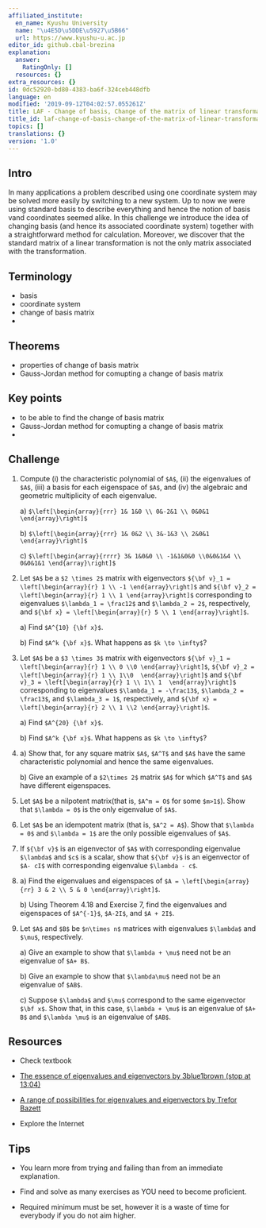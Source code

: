 ```yaml
---
affiliated_institute:
  en_name: Kyushu University
  name: "\u4E5D\u5DDE\u5927\u5B66"
  url: https://www.kyushu-u.ac.jp
editor_id: github.cbal-brezina
explanation:
  answer:
    RatingOnly: []
  resources: {}
extra_resources: {}
id: 0dc52920-bd80-4383-ba6f-324ceb448dfb
language: en
modified: '2019-09-12T04:02:57.055261Z'
title: LAF - Change of basis, Change of the matrix of linear transformation
title_id: laf-change-of-basis-change-of-the-matrix-of-linear-transformation
topics: []
translations: {}
version: '1.0'
---
```


## Intro

In many applications a problem described using one coordinate system may be solved more easily by switching to a new system. Up to now we were using 
standard basis to describe everything and hence the notion of  basis vand coordinates seemed alike. In this challenge we introduce the idea of changing  basis (and hence its associated coordinate system) together with a straightforward method for calculation. Moreover, we discover that the standard matrix of a linear transformation is not the only matrix associated with the transformation.  



## Terminology

- basis
- coordinate system
- change of basis matrix
- 
 

## Theorems

- properties of change of basis matrix
- Gauss-Jordan method for comupting a change of basis matrix



## Key points

- to be able to find the change of basis matrix 
- Gauss-Jordan method for comupting a change of basis matrix
- 



## Challenge

1.  Compute (i) the characteristic polynomial of `$A$`, (ii) the eigenvalues of `$A$`, (iii) a basis for each eigenspace of `$A$`, and (iv) the algebraic and geometric multiplicity of each eigenvalue.

    a) `$\left[\begin{array}{rrr} 1& 1&0 \\ 0&-2&1 \\ 0&0&1 \end{array}\right]$`

    b) `$\left[\begin{array}{rrr} 1& 0&2 \\ 3&-1&3 \\ 2&0&1 \end{array}\right]$`

    c) `$\left[\begin{array}{rrrr} 3& 1&0&0 \\ -1&1&0&0 \\0&0&1&4 \\ 0&0&1&1 \end{array}\right]$`

2. Let `$A$` be a `$2 \times 2$` matrix with eigenvectors `${\bf v}_1 = \left[\begin{array}{r} 1 \\ -1 \end{array}\right]$` and  `${\bf v}_2 = \left[\begin{array}{r} 1 \\ 1 \end{array}\right]$` corresponding to eigenvalues  `$\lambda_1 = \frac12$` and `$\lambda_2 = 2$`, respectively, and  `${\bf x} = \left[\begin{array}{r} 5 \\ 1 \end{array}\right]$`. 

    a) Find `$A^{10} {\bf x}$`.

    b) Find `$A^k {\bf x}$`. What happens as `$k \to \infty$`?

3. Let `$A$` be a `$3 \times 3$` matrix with eigenvectors `${\bf v}_1 = \left[\begin{array}{r} 1 \\ 0 \\0 \end{array}\right]$`,  `${\bf v}_2 = \left[\begin{array}{r} 1 \\ 1\\0  \end{array}\right]$` and `${\bf v}_3 = \left[\begin{array}{r} 1 \\ 1\\ 1  \end{array}\right]$`  corresponding to eigenvalues  `$\lambda_1 = -\frac13$`, `$\lambda_2 = \frac13$`, and `$\lambda_3 = 1$`, respectively, and  `${\bf x} = \left[\begin{array}{r} 2 \\ 1 \\2 \end{array}\right]$`. 

    a) Find `$A^{20} {\bf x}$`.

    b) Find `$A^k {\bf x}$`. What happens as `$k \to \infty$`?



4. a) Show that, for any square matrix `$A$`, `$A^T$` and `$A$` have the same characteristic polynomial and hence the same eigenvalues.

   b) Give an example of a `$2\times 2$` matrix `$A$` for which `$A^T$` and `$A$` have different eigenspaces.

5. Let `$A$` be a nilpotent matrix(that is, `$A^m = O$` for some `$m>1$`). Show that `$\lambda = 0$` is the only eigenvalue of `$A$`.

6. Let `$A$` be an idempotent matrix (that is, `$A^2 = A$`). Show that `$\lambda = 0$` and `$\lambda = 1$` are the only possible eigenvalues of `$A$`.

7. If `${\bf v}$` is an eigenvector of `$A$` with corresponding eigenvalue `$\lambda$` and `$c$` is a scalar, show that `${\bf v}$` is an eigenvector of `$A- cI$` with corresponding eigenvalue `$\lambda - c$`. 

8. a) Find the eigenvalues and eigenspaces of `$A = \left[\begin{array}{rr} 3 & 2 \\ 5 & 0 \end{array}\right]$`.

   b)  Using Theorem 4.18 and Exercise 7, find the eigenvalues and eigenspaces of `$A^{-1}$`, `$A-2I$`, and `$A + 2I$`.

9. Let `$A$` and `$B$` be `$n\times n$` matrices with eigenvalues `$\lambda$` and `$\mu$`, respectively.

   a) Give an example to show that `$\lambda + \mu$` need not be an eigenvalue of `$A+ B$`.

   b) Give an example to show that `$\lambda\mu$` need not be an eigenvalue of `$AB$`.

   c) Suppose `$\lambda$` and `$\mu$` correspond to the same eigenvector `$\bf x$`. Show that, in this case, `$\lambda + \mu$` is an eigenvalue of `$A+ B$` and `$\lambda \mu$` is an eigenvalue  of `$AB$`.







## Resources

- Check textbook

- [The essence of eigenvalues and eigenvectors by 3blue1brown (stop at 13:04)](https://youtu.be/Ip3X9LOh2dk)

- [A range of possibilities for eigenvalues and eigenvectors by Trefor Bazett](https://youtu.be/EZkDtcyPP6Q)




- Explore the Internet

## Tips


- You learn more from trying and failing than from an immediate explanation.

- Find and solve as many exercises as YOU need to become proficient.

- Required minimum must be set, however it is a waste of time for everybody if you do not aim higher.






